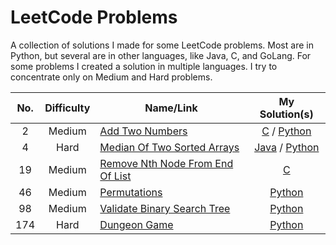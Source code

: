 # LeetCode Problems

A collection of solutions I made for some LeetCode problems.  Most are in Python, but several are in other languages, like Java, C, and GoLang.  For some problems I created a solution in multiple languages.  I try to concentrate only on Medium and Hard problems.

| No. | Difficulty | Name/Link | My Solution(s) |
|:---:|:----------:| --------- | :-------------:|
|  2  |   Medium   | [Add Two Numbers](https://leetcode.com/problems/add-two-numbers/) | [C](https://github.com/stpride/challenges/blob/main/leetcode/002/c/solution.c) / [Python](https://github.com/stpride/challenges/blob/main/leetcode/002/python/solution.py) |
|  4  |    Hard    | [Median Of Two Sorted Arrays](https://leetcode.com/problems/median-of-two-sorted-arrays/) | [Java](https://github.com/stpride/challenges/blob/main/leetcode/004/java/Solution.java) / [Python](https://github.com/stpride/challenges/blob/main/leetcode/004/python/solution.py) |
| 19  |   Medium   | [Remove Nth Node From End Of List](https://leetcode.com/problems/remove-nth-node-from-end-of-list/) | [C](https://github.com/stpride/challenges/blob/main/leetcode/019/c/solution.c) |
| 46  |   Medium   | [Permutations](https://leetcode.com/problems/permutations/) | [Python](https://github.com/stpride/challenges/blob/main/leetcode/046/pythonc/solution.py) |
| 98  |   Medium   | [Validate Binary Search Tree](https://leetcode.com/problems/validate-binary-search-tree/) | [Python](https://github.com/stpride/challenges/blob/main/leetcode/098/pythonc/solution.py) |
| 174 |    Hard    | [Dungeon Game](https://leetcode.com/problems/dungeon-game/) | [Python](https://github.com/stpride/challenges/blob/main/leetcode/174/pythonc/solution.py) |

